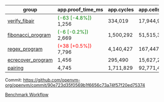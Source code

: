| group | app.proof_time_ms | app.cycles | app.cells_used | leaf.proof_time_ms | leaf.cycles | leaf.cells_used |
| -- | -- | -- | -- | -- | -- | -- |
| [verify_fibair](https://github.com/openvm-org/openvm/blob/benchmark-results/benchmarks/verify_fibair-90e723d35f0569b1f6656c73a74f57f20ed75374.md) |<span style='color: green'>(-63 [-4.8%])</span> 1,256 |  334,019 |  17,944,970 |- | - | - |
| [fibonacci_program](https://github.com/openvm-org/openvm/blob/benchmark-results/benchmarks/fibonacci-90e723d35f0569b1f6656c73a74f57f20ed75374.md) |<span style='color: green'>(-6 [-0.2%])</span> 2,669 |  1,500,292 |  51,515,344 |<span style='color: green'>(-5 [-0.1%])</span> 3,741 |  1,263,347 |  70,619,231 |
| [regex_program](https://github.com/openvm-org/openvm/blob/benchmark-results/benchmarks/regex-90e723d35f0569b1f6656c73a74f57f20ed75374.md) |<span style='color: red'>(+38 [+0.5%])</span> 7,796 |  4,140,427 |  167,447,871 |<span style='color: green'>(-73 [-0.5%])</span> 14,550 |  3,982,104 |  305,420,575 |
| [ecrecover_program](https://github.com/openvm-org/openvm/blob/benchmark-results/benchmarks/ecrecover-90e723d35f0569b1f6656c73a74f57f20ed75374.md) | 1,456 |  295,490 |  15,627,255 | 12,609 |  2,991,092 |  245,280,900 |
| [pairing](https://github.com/openvm-org/openvm/blob/benchmark-results/benchmarks/pairing-90e723d35f0569b1f6656c73a74f57f20ed75374.md) | 4,745 |  1,711,829 |  92,771,449 | 13,583 |  3,267,436 |  274,611,656 |


Commit: https://github.com/openvm-org/openvm/commit/90e723d35f0569b1f6656c73a74f57f20ed75374

[Benchmark Workflow](https://github.com/openvm-org/openvm/actions/runs/14066629724)
